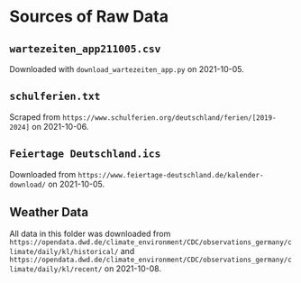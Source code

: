 # Sources of Raw Data

## `wartezeiten_app211005.csv`

Downloaded with `download_wartezeiten_app.py` on 2021-10-05.

## `schulferien.txt`

Scraped from `https://www.schulferien.org/deutschland/ferien/[2019-2024]` on 2021-10-06.

## `Feiertage Deutschland.ics`

Downloaded from `https://www.feiertage-deutschland.de/kalender-download/` on 2021-10-05.

## Weather Data

All data in this folder was downloaded from `https://opendata.dwd.de/climate_environment/CDC/observations_germany/climate/daily/kl/historical/` and `https://opendata.dwd.de/climate_environment/CDC/observations_germany/climate/daily/kl/recent/` on 2021-10-08.